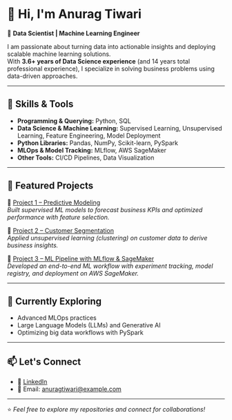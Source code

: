 # 👋 Hi, I'm Anurag Tiwari  

🚀 **Data Scientist | Machine Learning Engineer**  

I am passionate about turning data into actionable insights and deploying scalable machine learning solutions.  
With **3.6+ years of Data Science experience** (and 14 years total professional experience), I specialize in solving business problems using data-driven approaches.  

---

## 🔧 Skills & Tools

- **Programming & Querying:** Python, SQL  
- **Data Science & Machine Learning:** Supervised Learning, Unsupervised Learning, Feature Engineering, Model Deployment  
- **Python Libraries:** Pandas, NumPy, Scikit-learn, PySpark  
- **MLOps & Model Tracking:** MLflow, AWS SageMaker  
- **Other Tools:** CI/CD Pipelines, Data Visualization  

---

## 📂 Featured Projects

🔹 [Project 1 – Predictive Modeling](#)  
*Built supervised ML models to forecast business KPIs and optimized performance with feature selection.*  

🔹 [Project 2 – Customer Segmentation](#)  
*Applied unsupervised learning (clustering) on customer data to derive business insights.*  

🔹 [Project 3 – ML Pipeline with MLflow & SageMaker](#)  
*Developed an end-to-end ML workflow with experiment tracking, model registry, and deployment on AWS SageMaker.*  

---

## 🌱 Currently Exploring
- Advanced MLOps practices  
- Large Language Models (LLMs) and Generative AI  
- Optimizing big data workflows with PySpark  

---

## 📫 Let's Connect
- 💼 [LinkedIn](#)  
- 📧 Email: anuragtiwari@example.com  

---

⭐️ *Feel free to explore my repositories and connect for collaborations!*  

